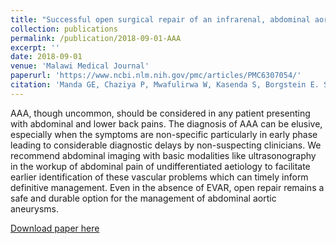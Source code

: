 ```yaml
---
title: "Successful open surgical repair of an infrarenal, abdominal aortic aneurysm (AAA) in a young Malawian female: A case report"
collection: publications
permalink: /publication/2018-09-01-AAA
excerpt: ''
date: 2018-09-01
venue: 'Malawi Medical Journal'
paperurl: 'https://www.ncbi.nlm.nih.gov/pmc/articles/PMC6307054/'
citation: 'Manda GE, Chaziya P, Mwafulirwa W, Kasenda S, Borgstein E. Successful open surgical repair of an infrarenal, abdominal aortic aneurysm (AAA) in a young Malawian female: A case report. Malawi Med J. 2018 Sep;30(3):215-217. doi: 10.4314/mmj.v30i3.15. PMID: 30627359; PMCID: PMC6307054.'
---
```


AAA, though uncommon, should be considered in any patient presenting with abdominal and lower back pains. The diagnosis of AAA can be elusive, especially when the symptoms are non-specific particularly in early phase leading to considerable diagnostic delays by non-suspecting clinicians. We recommend abdominal imaging with basic modalities like ultrasonography in the workup of abdominal pain of undifferentiated aetiology to facilitate earlier identification of these vascular problems which can timely inform definitive management. Even in the absence of EVAR, open repair remains a safe and durable option for the management of abdominal aortic aneurysms.

[Download paper here](https://www.ncbi.nlm.nih.gov/pmc/articles/PMC6307054/)

